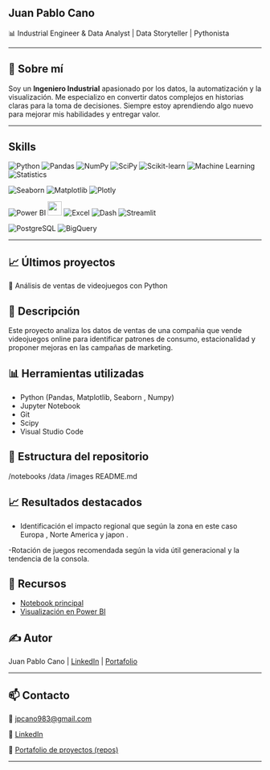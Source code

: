 ## Juan Pablo Cano

📊 Industrial Engineer & Data Analyst | Data Storyteller | Pythonista

---

## 🚀 Sobre mí

Soy un **Ingeniero Industrial** apasionado por los datos, la automatización y la visualización. Me especializo en convertir datos complejos en historias claras para la toma de decisiones. Siempre estoy aprendiendo algo nuevo para mejorar mis habilidades y entregar valor.

---

## Skills

<!-- Herramientas de análisis y ciencia de datos -->

![Python](https://img.shields.io/badge/-Python-3776AB?style=for-the-badge&logo=python&logoColor=white)
![Pandas](https://img.shields.io/badge/-Pandas-150458?style=for-the-badge&logo=pandas&logoColor=white)
![NumPy](https://img.shields.io/badge/-NumPy-013243?style=for-the-badge&logo=numpy&logoColor=white)
![SciPy](https://img.shields.io/badge/-SciPy-8CAAE6?style=for-the-badge&logo=scipy&logoColor=white)
![Scikit-learn](https://img.shields.io/badge/-Scikit--learn-F7931E?style=for-the-badge&logo=scikit-learn&logoColor=white)
![Machine Learning](https://img.shields.io/badge/-Machine%20Learning-0A192F?style=for-the-badge&logo=google&logoColor=white)
![Statistics](https://img.shields.io/badge/-Statistics-2E7D32?style=for-the-badge)

<!-- Visualización de datos -->

![Seaborn](https://img.shields.io/badge/-Seaborn-4B8BBE?style=for-the-badge)
![Matplotlib](https://img.shields.io/badge/-Matplotlib-11557C?style=for-the-badge)
![Plotly](https://img.shields.io/badge/-Plotly-3F4F75?style=for-the-badge&logo=plotly&logoColor=white)

<!-- Herramientas BI y Dashboards -->

![Power BI](https://img.shields.io/badge/-Power%20BI-F2C811?style=for-the-badge&logo=powerbi&logoColor=black)
[<img src="https://upload.wikimedia.org/wikipedia/commons/4/4b/Tableau_Logo.png" height="28"/>](https://www.tableau.com/)
![Excel](https://img.shields.io/badge/-Excel-217346?style=for-the-badge&logo=microsoft-excel&logoColor=white)
![Dash](https://img.shields.io/badge/-Dash-00AEEF?style=for-the-badge)
![Streamlit](https://img.shields.io/badge/-Streamlit-FF4B4B?style=for-the-badge&logo=streamlit&logoColor=white)

<!-- Bases de datos -->

![PostgreSQL](https://img.shields.io/badge/-PostgreSQL-336791?style=for-the-badge&logo=postgresql&logoColor=white)
![BigQuery](https://img.shields.io/badge/-BigQuery-4285F4?style=for-the-badge&logo=googlecloud&logoColor=white)




---

## 📈 Últimos proyectos

🔹 Análisis de ventas de videojuegos con Python

## 🧩 Descripción
Este proyecto analiza los datos de ventas de una compañia que vende videojuegos online para identificar patrones de consumo, estacionalidad y proponer mejoras en las campañas de marketing.

## 📊 Herramientas utilizadas
- Python (Pandas, Matplotlib, Seaborn , Numpy)
- Jupyter Notebook
- Git
- Scipy
- Visual Studio Code

## 📁 Estructura del repositorio
/notebooks
/data
/images
README.md

## 📈 Resultados destacados
- Identificación el impacto regional que según la zona en este caso Europa , Norte America y japon .

-Rotación de juegos recomendada según la vida útil generacional y la tendencia de la consola.

## 📎 Recursos
- [Notebook principal](notebooks/analisis_ventas.ipynb)
- [Visualización en Power BI](enlace-a-powerbi)

## ✍️ Autor
Juan Pablo Cano | [LinkedIn](https://www.linkedin.com/in/juan-pablo-cano-chaparro-1aa685209/) | [Portafolio](https://juancanoanalyst.github.io/Portafolio)


---

## 📫 Contacto

📧 jpcano983@gmail.com 

🔗 [LinkedIn](https://www.linkedin.com/in/juan-pablo-cano-chaparro-1aa685209/)  

📂 [Portafolio de proyectos (repos)](https://github.com/TU_USUARIO_AQUÍ)

---


